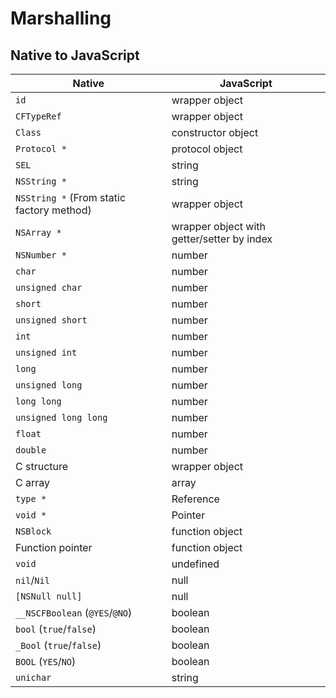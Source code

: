 # Marshalling

## Native to JavaScript

| Native                                    | JavaScript                                 |
| ------------------------                  | ----------                                 |
| `id`                                      | wrapper object                             |
| `CFTypeRef`                               | wrapper object                             |
| `Class`                                   | constructor object                         |
| `Protocol *`                              | protocol object                            |
| `SEL`                                     | string                                     |
| `NSString *`                              | string                                     |
| `NSString *` (From static factory method) | wrapper object                             |
| `NSArray *`                               | wrapper object with getter/setter by index |
| `NSNumber *`                              | number                                     |
| `char`                                    | number                                     |
| `unsigned char`                           | number                                     |
| `short`                                   | number                                     |
| `unsigned short`                          | number                                     |
| `int`                                     | number                                     |
| `unsigned int`                            | number                                     |
| `long`                                    | number                                     |
| `unsigned long`                           | number                                     |
| `long long`                               | number                                     |
| `unsigned long long`                      | number                                     |
| `float`                                   | number                                     |
| `double`                                  | number                                     |
| C structure                               | wrapper object                             |
| C array                                   | array                                      |
| `type *`                                  | Reference                                  |
| `void *`                                  | Pointer                                    |
| `NSBlock`                                 | function object                            |
| Function pointer                          | function object                            |
| `void`                                    | undefined                                  |
| `nil`/`Nil`                               | null                                       |
| `[NSNull null]`                           | null                                       |
| `__NSCFBoolean` (`@YES`/`@NO`)            | boolean                                    |
| `bool` (`true`/`false`)                   | boolean                                    |
| `_Bool` (`true`/`false`)                  | boolean                                    |
| `BOOL` (`YES`/`NO`)                       | boolean                                    |
| `unichar`                                 | string                                     |
